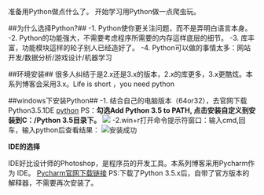 准备用Python做点什么了。
开始学习用Python做一点爬虫玩。

##为什么选择Python?##
-1. Python使你更关注问题，而不是弄明白语言本身。
-2. Python的功能强大，不需要考虑程序所需要的内存這样底层的细节。
-3. 库丰富，功能模块這样的轮子别人已经造好了。 
-4. Python可以做的事情太多：网站开发/数据分析/游戏设计/机器学习

##环境安装##
很多人纠结于是2.x还是3.x的版本，2.x的库更多，3.x更酷炫。本系列博客会采用3.x。Life is short ，you need python

##windows下安装Python##
-1. 结合自己的电脑版本（64or32），去官网下载Python3.5.1DE 
[python](https://www.python.org/getit/)
PS：**勾选Add Python 3.5 to PATH, 点击安装自定义到安装到C：/Python 3.5目录下。**
![](http://7xq62e.com1.z0.glb.clouddn.com/install.png)
-2.win+r打开命令提示符窗口：输入cmd,回车，输入python后查看结果：
![安装成功](http://7xq62e.com1.z0.glb.clouddn.com/install_success.png)

**IDE的选择**

IDE好比设计师的Photoshop，是程序员的开发工具。本系列博客采用Pycharm作为 IDE。
[Pycharm官网下载链接](http://www.jetbrains.com/pycharm/download/#section=windows)
PS:下载了Python 3.5.x后，自带了官方版本的解释器，不需要再次安装了。














